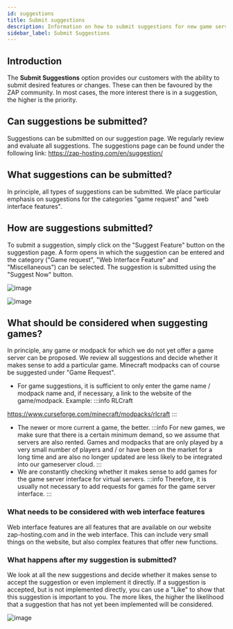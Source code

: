 ```yaml
---
id: suggestions
title: Submit suggestions
description: Information on how to submit suggestions for new game servers and features on ZAP-Hosting - ZAP-Hosting.com documentation
sidebar_label: Submit Suggestions
---
```

## Introduction
The **Submit Suggestions** option provides our customers with the ability to submit desired features or changes. These can then be favoured by the ZAP community. In most cases, the more interest there is in a suggestion, the higher is the priority. 

## Can suggestions be submitted?
Suggestions can be submitted on our suggestion page. We regularly review and evaluate all suggestions. The suggestions page can be found under the following link:
 https://zap-hosting.com/en/suggestion/

## What suggestions can be submitted?
In principle, all types of suggestions can be submitted. We place particular emphasis on suggestions for the categories "game request" and "web interface features".

## How are suggestions submitted?
To submit a suggestion, simply click on the "Suggest Feature" button on the suggestion page. A form opens in which the suggestion can be entered and the category ("Game request", "Web Interface Feature" and "Miscellaneous") can be selected. The suggestion is submitted using the "Suggest Now" button.

![image](https://user-images.githubusercontent.com/61953937/159140324-2bfd5859-dca8-4ab7-acb9-27827a64b4d0.png)

![image](https://user-images.githubusercontent.com/61953937/159140332-579872bd-c343-4458-b4b1-05cdb500805f.png)

## What should be considered when suggesting games?
In principle, any game or modpack for which we do not yet offer a game server can be proposed. We review all suggestions and decide whether it makes sense to add a particular game. Minecraft modpacks can of course be suggested under "Game Request".
* For game suggestions, it is sufficient to only enter the game name / modpack name and, if necessary, a link to the website of the game/modpack. Example:
:::info
RLCraft

https://www.curseforge.com/minecraft/modpacks/rlcraft
:::
* The newer or more current a game, the better.
:::info
For new games, we make sure that there is a certain minimum demand, so we assume that servers are also rented. Games and modpacks that are only played by a very small number of players and / or have been on the market for a long time and are also no longer updated are less likely to be integrated into our gameserver cloud.
:::
* We are constantly checking whether it makes sense to add games for the game server interface for virtual servers.
:::info
Therefore, it is usually not necessary to add requests for games for the game server interface.
:::


### What needs to be considered with web interface features
Web interface features are all features that are available on our website zap-hosting.com and in the web interface. This can include very small things on the website, but also complex features that offer new functions.


### What happens after my suggestion is submitted?
We look at all the new suggestions and decide whether it makes sense to accept the suggestion or even implement it directly. If a suggestion is accepted, but is not implemented directly, you can use a "Like" to show that this suggestion is important to you. The more likes, the higher the likelihood that a suggestion that has not yet been implemented will be considered.

![image](https://user-images.githubusercontent.com/61953937/159140342-f1973bc0-4dd7-4520-9d7e-3daebe995c30.png)
